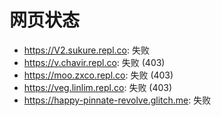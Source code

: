 # 网页状态
- https://V2.sukure.repl.co: 失败
- https://v.chavir.repl.co: 失败 (403)
- https://moo.zxco.repl.co: 失败 (403)
- https://veg.linlim.repl.co: 失败 (403)
- https://happy-pinnate-revolve.glitch.me: 失败
